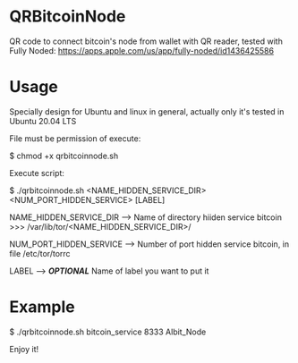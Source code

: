 # QRBitcoinNode
QR code to connect bitcoin's node from wallet with QR reader, tested with Fully Noded: https://apps.apple.com/us/app/fully-noded/id1436425586

# Usage
Specially design for Ubuntu and linux in general, actually only it's tested in Ubuntu 20.04 LTS

File must be permission of execute: 

$ chmod +x qrbitcoinnode.sh

Execute script:

$ ./qrbitcoinnode.sh <NAME_HIDDEN_SERVICE_DIR> <NUM_PORT_HIDDEN_SERVICE> [LABEL]


NAME_HIDDEN_SERVICE_DIR --> Name of directory hiiden service bitcoin >>> /var/lib/tor/<NAME_HIDDEN_SERVICE_DIR>/

NUM_PORT_HIDDEN_SERVICE --> Number of port hidden service bitcoin, in file /etc/tor/torrc

LABEL                   --> ***OPTIONAL*** Name of label you want to put it

# Example
$ ./qrbitcoinnode.sh bitcoin_service 8333 Albit_Node

Enjoy it!
